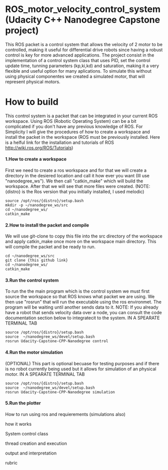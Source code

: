 # ROS_motor_velocity_control_system (Udacity C++ Nanodegree Capstone project)
This ROS packet is a control system that allows the velocity of 2 motor to be controlled, making it useful for differential drive robots since having a robust control is key for more advanced applications. The project consist in the implementation of a control system class that uses PID, set the control update time, tunning parameters (kp,ki,kd) and saturation, making it a very flexible and useful option for many aplications. To simulate this without using physical componentes we created a simulated motor, that will represent physical motors. 

# How to build
This control system is a packet that can be integrated in your current ROS workspace. Using ROS (Robotic Operating System) can be a bit complicated if you don't have any previous knowledge of ROS. For Simplicity I will give the procedures of how to create a workspace and install the packet in the workspace (ROS must be previously installed. Here is a helful link for the installation and tutorials of ROS http://wiki.ros.org/ROS/Tutorials)
#### 1.How to create a workspace
First we need to create a ros workspace and for that we will create a directory in the desiered location and call it how ever you want (Ill use "nanodegree_ws"). We then call "catkin_make" which will build the workspace. After that we will see that more files were created. (NOTE: {distro} is the Ros version that you initially installed, I used melodic)
```
source /opt/ros/{distro}/setup.bash
mkdir -p ~/nanodegree_ws/src
cd ~/nanodegree_ws/
catkin_make
```
#### 2.How to install the packet and compile
We will use git-clone to copy this file into the src directory of the workspace and apply catkin_make once more on the workspace main directory. This will compile the packet and be ready to run. 
```
cd ~/nanodegree_ws/src
git clone {this github link}
cd ~/nanodegree_ws/
catkin_make
```
#### 3.Run the control system
To run the the main program which is the control system we must first source the workspace so that ROS knows what packet we are using. We then use "rosrun" that will run the executable using the ros environmet. The program will be waiting until another sends data to it. NOTE: If you already have a robot that sends velocity data over a node, you can consult the code documentation section below to integratecit to the system.
IN A SPEARATE TERMINAL TAB
```
source /opt/ros/{distro}/setup.bash
source  ~/nanodegree_ws/devel/setup.bash
rosrun Udacity-Capstone-CPP-Nanodegree control
```
#### 4.Run the motor simulation
(OPTIONAL) This part is optional becuase for testing purposes and if there is no robot currently being used but it allows for simulation of an physical motor.
IN A SPEARATE TERMINAL TAB
```
source /opt/ros/{distro}/setup.bash
source  ~/nanodegree_ws/devel/setup.bash
rosrun Udacity-Capstone-CPP-Nanodegree simulation
```
#### 5.Run the plotter


How to run using ros and requierements (simulations also)

how it works

System control class

thread creation and execution

output and interpretation

rubric
